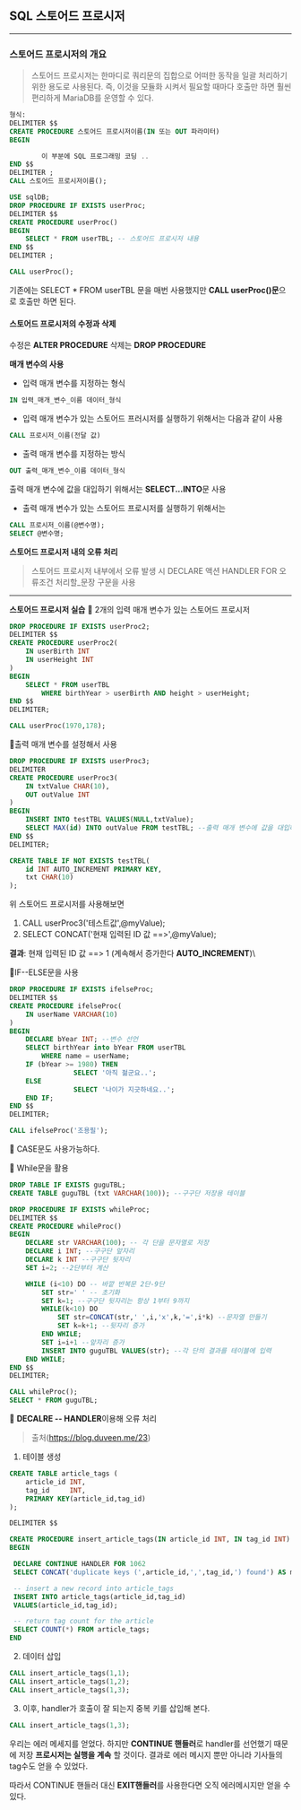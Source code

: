 ## SQL 스토어드 프로시저
___

### 스토어드 프로시저의 개요
> 스토어드 프로시저는 한마디로 쿼리문의 집합으로 어떠한 동작을 일괄 처리하기 위한 용도로 사용된다. 즉, 이것을 모듈화 시켜서 필요할 때마다 호출만 하면 훨씬 편리하게 MariaDB를 운영할 수 있다.

```sql
형식:
DELIMITER $$
CREATE PROCEDURE 스토어드 프로시저이름(IN 또는 OUT 파라미터)
BEGIN

        이 부분에 SQL 프로그래밍 코딩 ..
END $$
DELIMITER ;
CALL 스토어드 프로시저이름();
```

```sql
USE sqlDB;
DROP PROCEDURE IF EXISTS userProc;
DELIMITER $$
CREATE PROCEDURE userProc()
BEGIN
    SELECT * FROM userTBL; -- 스토어드 프로시저 내용
END $$
DELIMITER ;

CALL userProc();
```

기존에는 SELECT * FROM userTBL 문을 매번 사용했지만 **CALL userProc()문**으로 호출만 하면 된다.

#### 스토어드 프로시저의 수정과 삭제

수정은 **ALTER PROCEDURE**
삭제는 **DROP PROCEDURE**

**매개 변수의 사용**

- 입력 매개 변수를 지정하는 형식
```sql
IN 입력_매개_변수_이름 데이터_형식
```

- 입력 매개 변수가 있는 스토어드 프러시저를 실행하기 위해서는 다음과 같이 사용

```sql
CALL 프로시저_이름(전달 값)
```
- 출력 매개 변수를 지정하는 방식

```sql
OUT 출력_매개_변수_이름 데이터_형식
```

출력 매개 변수에 값을 대입하기 위해서는 **SELECT...INTO**문 사용

- 출력 매개 변수가 있는 스토어드 프로시저를 실행하기 위해서는
```sql
CALL 프로시저_이름(@변수명);
SELECT @변수명;
```

**스토어드 프로시저 내의 오류 처리**
> 스토어드 프로시저 내부에서 오류 발생 시 DECLARE 액션 HANDLER FOR 오류조건 처리할_문장 구문을 사용
___
**스토어드 프로시저 실습**
:apple: 2개의 입력 매개 변수가 있는 스토어드 프로시저
```sql
DROP PROCEDURE IF EXISTS userProc2;
DELIMITER $$
CREATE PROCEDURE userProc2(
    IN userBirth INT
    IN userHeight INT
)
BEGIN
    SELECT * FROM userTBL
        WHERE birthYear > userBirth AND height > userHeight;
END $$
DELIMITER;

CALL userProc(1970,178);
```

:banana:출력 매개 변수를 설정해서 사용
```sql
DROP PROCEDURE IF EXISTS userProc3;
DELIMITER
CREATE PROCEDURE userProc3(
    IN txtValue CHAR(10),
    OUT outValue INT
)
BEGIN
    INSERT INTO testTBL VALUES(NULL,txtValue);
    SELECT MAX(id) INTO outValue FROM testTBL; --출력 매개 변수에 값을 대입하기 위해서는 주로 SELECT --- INTO문을 사용
END $$
DELIMITER;

CREATE TABLE IF NOT EXISTS testTBL(
    id INT AUTO_INCREMENT PRIMARY KEY,
    txt CHAR(10)
);
```

위 스토어드 프로시저를 사용해보면
1. CALL userProc3('테스트값',@myValue);
2. SELECT CONCAT('현재 입력된 ID 값 ==>',@myValue);

**결과**:
현재 입력된 ID 값 ==> 1 (계속해서 증가한다 **AUTO_INCREMENT**)\

:melon:IF--ELSE문을 사용
```sql
DROP PROCEDURE IF EXISTS ifelseProc;
DELIMITER $$
CREATE PROCEDURE ifelseProc(
    IN userName VARCHAR(10)
)
BEGIN
    DECLARE bYear INT; --변수 선언
    SELECT birthYear into bYear FROM userTBL
        WHERE name = userName;
    IF (bYear >= 1980) THEN
                SELECT '아직 젊군요..';
    ELSE
                SELECT '나이가 지긋하네요..';
    END IF;
END $$
DELIMITER;

CALL ifelseProc('조용필');
```
:peach: CASE문도 사용가능하다.

:watermelon: While문을 활용
```sql
DROP TABLE IF EXISTS guguTBL;
CREATE TABLE guguTBL (txt VARCHAR(100)); --구구단 저장용 테이블

DROP PROCEDURE IF EXISTS whileProc;
DELIMITER $$
CREATE PROCEDURE whileProc()
BEGIN
    DECLARE str VARCHAR(100); -- 각 단을 문자열로 저장
    DECLARE i INT; --구구단 앞자리
    DECLARE k INT --구구단 뒷자리
    SET i=2; --2단부터 계산

    WHILE (i<10) DO -- 바깥 반복문 2단-9단
        SET str=' ' -- 초기화
        SET k=1; --구구단 뒷자리는 항상 1부터 9까지
        WHILE(k<10) DO
            SET str=CONCAT(str,' ',i,'x',k,'=',i*k) --문자열 만들기
            SET k=k+1; --뒷자리 증가
        END WHILE;
        SET i=i+1 --앞자리 증가
        INSERT INTO guguTBL VALUES(str); --각 단의 결과를 테이블에 입력
    END WHILE;
END $$
DELIMITER;

CALL whileProc();
SELECT * FROM guguTBL;
```

:lollipop: **DECALRE -- HANDLER**이용해 오류 처리
> 출처(https://blog.duveen.me/23)

1. 테이블 생성
```sql
CREATE TABLE article_tags (
    article_id INT,
    tag_id     INT,
    PRIMARY KEY(article_id,tag_id)
);
```

```sql
DELIMITER $$

CREATE PROCEDURE insert_article_tags(IN article_id INT, IN tag_id INT)
BEGIN

 DECLARE CONTINUE HANDLER FOR 1062
 SELECT CONCAT('duplicate keys (',article_id,',',tag_id,') found') AS msg;

 -- insert a new record into article_tags
 INSERT INTO article_tags(article_id,tag_id)
 VALUES(article_id,tag_id);

 -- return tag count for the article
 SELECT COUNT(*) FROM article_tags;
END
```
2. 데이터 삽입
```sql
CALL insert_article_tags(1,1);
CALL insert_article_tags(1,2);
CALL insert_article_tags(1,3);
```
3. 이후, handler가 호출이 잘 되는지 중복 키를 삽입해 본다.
```sql
CALL insert_article_tags(1,3);
```
우리는 에러 메세지를 얻었다. 하지만 **CONTINUE 핸들러**로 handler를 선언했기 때문에 저장 **프로시저는 실행을 계속** 할 것이다. 결과로 에러 메시지 뿐만 아니라 기사들의 tag수도 얻을 수 있었다.

따라서 CONTINUE 핸들러 대신 **EXIT핸들러**를 사용한다면 오직 에러메시지만 얻을 수 있다.